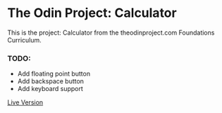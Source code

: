 # The Odin Project: Calculator
This is the project: Calculator from the theodinproject.com Foundations Curriculum.

### TODO:
- Add floating point button
- Add backspace button
- Add keyboard support

[Live Version](https://lucasgodina.github.io/odin-calculator/)
